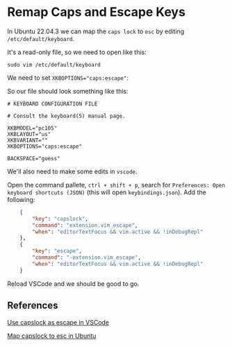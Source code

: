 # Remap Caps and Escape Keys

In Ubuntu 22.04.3 we can map the `caps lock` to `esc` by editing `/etc/default/keyboard`.

It's a read-only file, so we need to open like this:

```shell
sudo vim /etc/default/keyboard
```

We need to set `XKBOPTIONS="caps:escape"`:

So our file should look something like this:

```shell
# KEYBOARD CONFIGURATION FILE

# Consult the keyboard(5) manual page.

XKBMODEL="pc105"
XKBLAYOUT="us"
XKBVARIANT=""
XKBOPTIONS="caps:escape"

BACKSPACE="guess"
```

We'll also need to make some edits in `vscode`. 

Open the command pallete, `ctrl + shift + p`, search for `Preferences: Open keyboard shortcuts (JSON)` (this will open `keybindings.json`). Add the following:

```json
    {
        "key": "capslock",
        "command": "extension.vim_escape",
        "when": "editorTextFocus && vim.active && !inDebugRepl"
    },
    {
        "key": "escape",
        "command": "-extension.vim_escape",
        "when": "editorTextFocus && vim.active && !inDebugRepl"
    }

```

Reload VSCode and we should be good to go.

## References

[Use capslock as escape in VSCode](https://stackoverflow.com/questions/48369303/use-in-visual-studio-code-vim-extension-caps-instead-of-esc)

[Map capslock to esc in Ubuntu](https://askubuntu.com/questions/1481214/how-to-permanently-remap-caps-lock-into-esc-key-on-ubuntu-22-04-3-with-wayland-d)

